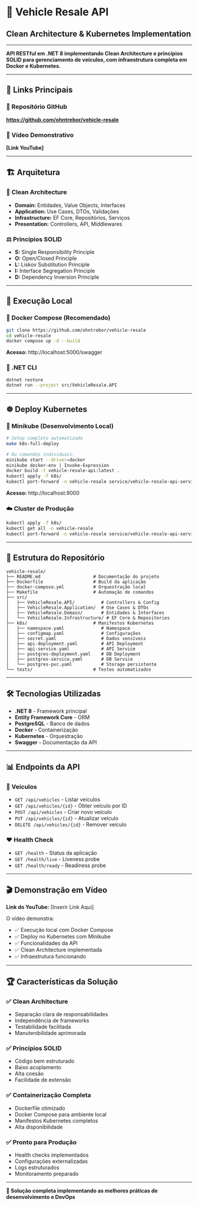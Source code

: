 # 🚗 Vehicle Resale API
## Clean Architecture & Kubernetes Implementation

---

**API RESTful em .NET 8 implementando Clean Architecture e princípios SOLID para gerenciamento de veículos, com infraestrutura completa em Docker e Kubernetes.**

---

## 🔗 Links Principais

### 📂 Repositório GitHub
**https://github.com/ohntrebor/vehicle-resale**

### 🎥 Vídeo Demonstrativo
**[Link YouTube]**

---

## 🏗️ Arquitetura

### 🎯 Clean Architecture
- **Domain:** Entidades, Value Objects, Interfaces
- **Application:** Use Cases, DTOs, Validações
- **Infrastructure:** EF Core, Repositórios, Serviços
- **Presentation:** Controllers, API, Middlewares

### ⚖️ Princípios SOLID
- **S:** Single Responsibility Principle
- **O:** Open/Closed Principle
- **L:** Liskov Substitution Principle
- **I:** Interface Segregation Principle
- **D:** Dependency Inversion Principle

---

## 🚀 Execução Local

### 🐳 Docker Compose (Recomendado)
```bash
git clone https://github.com/ohntrebor/vehicle-resale
cd vehicle-resale
docker compose up -d --build
```
**Acesso:** http://localhost:5000/swagger

### 🔧 .NET CLI
```bash
dotnet restore
dotnet run --project src/VehicleResale.API
```

---

## ☸️ Deploy Kubernetes

### 🎯 Minikube (Desenvolvimento Local)
```bash
# Setup completo automatizado
make k8s-full-deploy

# Ou comandos individuais:
minikube start --driver=docker
minikube docker-env | Invoke-Expression
docker build -t vehicle-resale-api:latest .
kubectl apply -f k8s/
kubectl port-forward -n vehicle-resale service/vehicle-resale-api-service 9000:80
```
**Acesso:** http://localhost:9000

### ☁️ Cluster de Produção
```bash
kubectl apply -f k8s/
kubectl get all -n vehicle-resale
kubectl port-forward -n vehicle-resale service/vehicle-resale-api-service 8080:80
```

---

## 📁 Estrutura do Repositório

```
vehicle-resale/
├── README.md                    # Documentação do projeto
├── Dockerfile                   # Build da aplicação
├── docker-compose.yml           # Orquestração local
├── Makefile                     # Automação de comandos
├── src/
│   ├── VehicleResale.API/          # Controllers & Config
│   ├── VehicleResale.Application/  # Use Cases & DTOs
│   ├── VehicleResale.Domain/       # Entidades & Interfaces
│   └── VehicleResale.Infrastructure/ # EF Core & Repositories
├── k8s/                         # Manifestos Kubernetes
│   ├── namespace.yaml              # Namespace
│   ├── configmap.yaml              # Configurações
│   ├── secret.yaml                 # Dados sensíveis
│   ├── api-deployment.yaml         # API Deployment
│   ├── api-service.yaml            # API Service
│   ├── postgres-deployment.yaml    # DB Deployment
│   ├── postgres-service.yaml       # DB Service
│   └── postgres-pvc.yaml           # Storage persistente
└── tests/                       # Testes automatizados
```

---

## 🛠️ Tecnologias Utilizadas

- **.NET 8** - Framework principal
- **Entity Framework Core** - ORM
- **PostgreSQL** - Banco de dados
- **Docker** - Containerização
- **Kubernetes** - Orquestração
- **Swagger** - Documentação da API

---

## 📊 Endpoints da API

### 🚗 Veículos
- `GET /api/vehicles` - Listar veículos
- `GET /api/vehicles/{id}` - Obter veículo por ID
- `POST /api/vehicles` - Criar novo veículo
- `PUT /api/vehicles/{id}` - Atualizar veículo
- `DELETE /api/vehicles/{id}` - Remover veículo

### ❤️ Health Check
- `GET /health` - Status da aplicação
- `GET /health/live` - Liveness probe
- `GET /health/ready` - Readiness probe

---

## 🎬 Demonstração em Vídeo

**Link do YouTube:** [Inserir Link Aqui]

O vídeo demonstra:
- ✅ Execução local com Docker Compose
- ✅ Deploy no Kubernetes com Minikube
- ✅ Funcionalidades da API
- ✅ Clean Architecture implementada
- ✅ Infraestrutura funcionando

---

## 🏆 Características da Solução

### ✅ Clean Architecture
- Separação clara de responsabilidades
- Independência de frameworks
- Testabilidade facilitada
- Manutenibilidade aprimorada

### ✅ Princípios SOLID
- Código bem estruturado
- Baixo acoplamento
- Alta coesão
- Facilidade de extensão

### ✅ Containerização Completa
- Dockerfile otimizado
- Docker Compose para ambiente local
- Manifestos Kubernetes completos
- Alta disponibilidade

### ✅ Pronto para Produção
- Health checks implementados
- Configurações externalizadas
- Logs estruturados
- Monitoramento preparado

---

**🚀 Solução completa implementando as melhores práticas de desenvolvimento e DevOps**